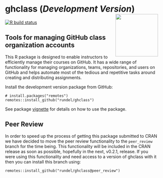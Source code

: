 
ghclass (*Development Version*) <img src='man/figures/logo.png' align="right" height="140" />
=============================================================================================

<!-- badges: start -->

[![R build
status](https://github.com/rundel/ghclass/workflows/R-CMD-check/badge.svg)](https://github.com/rundel/ghclass/actions?query=workflow%3AR-CMD-check)
<!-- badges: end -->

Tools for managing GitHub class organization accounts
-----------------------------------------------------

This R package is designed to enable instructors to efficiently manage
their courses on GitHub. It has a wide range of functionality for
managing organizations, teams, repositories, and users on GitHub and
helps automate most of the tedious and repetitive tasks around creating
and distributing assignments.

Install the development version package from GitHub:

    # install.packages("remotes")
    remotes::install_github("rundel/ghclass")

See package
[vignette](https://rundel.github.io/ghclass/articles/articles/ghclass.html)
for details on how to use the package.

Peer Review
-----------

In order to speed up the process of getting this package submitted to
CRAN we have decided to move the peer review functionality to the
`peer_review` branch for the time being. This functionality will be
included in the CRAN release as soon as possible, hopefully in the next,
v0.2.1, release. If you were using this functionality and need access to
a version of ghclass with it then you can install this branch using:

    remotes::install_github("rundel/ghclass@peer_review")
